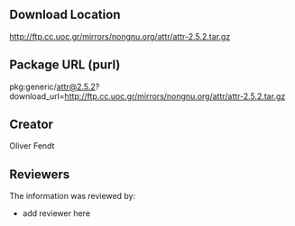 ## Download Location

http://ftp.cc.uoc.gr/mirrors/nongnu.org/attr/attr-2.5.2.tar.gz

## Package URL (purl)

pkg:generic/attr@2.5.2?download_url=http://ftp.cc.uoc.gr/mirrors/nongnu.org/attr/attr-2.5.2.tar.gz

## Creator

Oliver Fendt

## Reviewers

The information was reviewed by:

* add reviewer here
